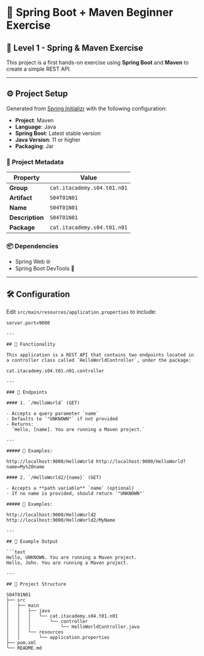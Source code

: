 # 🌱 Spring Boot + Maven Beginner Exercise

## 📘 Level 1 - Spring & Maven Exercise

This project is a first hands-on exercise using **Spring Boot** and **Maven** to create a simple REST API.

---

## ⚙️ Project Setup

Generated from [Spring Initializr](https://start.spring.io/) with the following configuration:

- **Project**: Maven
- **Language**: Java
- **Spring Boot**: Latest stable version
- **Java Version**: 11 or higher
- **Packaging**: Jar

### 🧾 Project Metadata

| Property        | Value                             |
|----------------|-----------------------------------|
| **Group**       | `cat.itacademy.s04.t01.n01`       |
| **Artifact**    | `S04T01N01`                       |
| **Name**        | `S04T01N01`                       |
| **Description** | `S04T01N01`                       |
| **Package**     | `cat.itacademy.s04.t01.n01`       |

### 📦 Dependencies

- Spring Web 🌐  
- Spring Boot DevTools 🔧

---

## 🛠 Configuration

Edit `src/main/resources/application.properties` to include:

```properties
server.port=9000

---

## 🚀 Functionality

This application is a REST API that contains two endpoints located in a controller class called `HelloWorldController`, under the package:

cat.itacademy.s04.t01.n01.controller

---

### 📍 Endpoints

#### 1. `/HelloWorld` (GET)

- Accepts a query parameter `name`
- Defaults to `"UNKNOWN"` if not provided
- Returns:  
  `Hello, [name]. You are running a Maven project.`

---

##### 🔗 Examples:

http://localhost:9000/HelloWorld http://localhost:9000/HelloWorld?name=My%20name

#### 2. `/HelloWorld2/{name}` (GET)

- Accepts a **path variable** `name` (optional)
- If no name is provided, should return `"UNKNOWN"`

##### 🔗 Examples:

http://localhost:9000/HelloWorld2 http://localhost:9000/HelloWorld2/MyName

---

## 🧾 Example Output

```text
Hello, UNKNOWN. You are running a Maven project.
Hello, John. You are running a Maven project.

---

## 📂 Project Structure

S04T01N01
├── src
│   ├── main
│   │   ├── java
│   │   │   └── cat.itacademy.s04.t01.n01
│   │   │       └── controller
│   │   │           └── HelloWorldController.java
│   │   └── resources
│   │       └── application.properties
├── pom.xml
└── README.md



